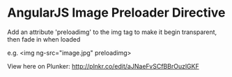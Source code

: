 # AngularJS Image Preloader Directive

Add an attribute 'preloadimg' to the img tag to make it begin transparent, then fade in when loaded

e.g. &lt;img ng-src="image.jpg" preloadimg&gt;

View here on Plunker: http://plnkr.co/edit/aJNaeFvSCfBBrOuzlGKF